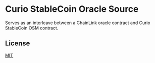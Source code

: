 # Curio StableCoin Oracle Source

Serves as an interleave between a ChainLink oracle contract and Curio StableCoin OSM contract.

## License

[MIT](LICENSE)
